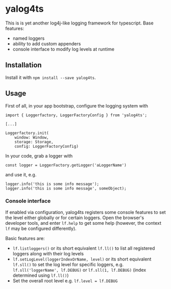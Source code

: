 # yalog4ts

This is is yet another log4j-like logging framework for typescript. Base features:

* named loggers
* ability to add custom appenders
* console interface to modify log levels at runtime

## Installation

Install it with `npm install --save yalog4ts`.

## Usage

First of all, in your app bootstrap, configure the logging system with 
```
import { Loggerfactory, LoggerFactoryConfig } from 'yalog4ts';

[...]

Loggerfactory.init(
    window: Window, 
    storage: Storage, 
    config: LoggerFactoryConfig)
```

In your code, grab a logger with 
```
const logger = LoggerFactory.getLogger('aLoggerName')
```
and use it, e.g. 
```
logger.info('this is some info message');
logger.info('this is some info message', someObject);
```

### Console interface

If enabled via configuration, yalog4ts registers some console features to set the level either globally or for certain loggers. Open the browser's developer tools, and enter `lf.help` to get some help (however, the context `lf` may be configured differently).

Basic features are: 
* `lf.listloggers()` or its short equivalent `lf.ll()` to list all registered loggers along with their log levels
* `lf.setLogLevel(loggerIndexOrName, level)` or its short equivalent `lf.sll()` to set the log level for specific loggers, e.g. `lf.sll('loggerName', lf.DEBUG)` or `lf.sll(1, lf.DEBUG)` (index determined using `lf.ll()`)
* Set the overall root level e.g. `lf.level = lf.DEBUG` 
